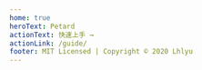 ```yaml
---
home: true
heroText: Petard
actionText: 快速上手 →
actionLink: /guide/
footer: MIT Licensed | Copyright © 2020 Lhlyu
---
```

